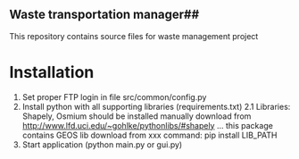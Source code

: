 ## Waste transportation manager##

This repository contains source files for waste management project


# Installation #

1. Set proper FTP login in file src/common/config.py
2. Install python with all supporting libraries (requirements.txt)
2.1 Libraries: Shapely, Osmium should be installed manually
    download from http://www.lfd.uci.edu/~gohlke/pythonlibs/#shapely ... this package contains GEOS lib
    download from xxx
    command: pip install LIB_PATH
3. Start application (python main.py or gui.py)
